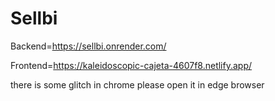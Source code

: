 # Sellbi


Backend=https://sellbi.onrender.com/

Frontend=https://kaleidoscopic-cajeta-4607f8.netlify.app/

there is some glitch in chrome please open it in edge browser